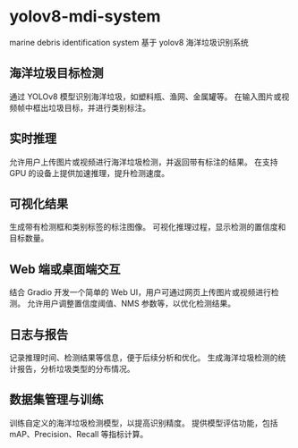 # yolov8-mdi-system
marine debris identification system 基于 yolov8 海洋垃圾识别系统

## 海洋垃圾目标检测
通过 YOLOv8 模型识别海洋垃圾，如塑料瓶、渔网、金属罐等。
在输入图片或视频帧中框出垃圾目标，并进行类别标注。 

## 实时推理
允许用户上传图片或视频进行海洋垃圾检测，并返回带有标注的结果。
在支持 GPU 的设备上提供加速推理，提升检测速度。

## 可视化结果
生成带有检测框和类别标签的标注图像。
可视化推理过程，显示检测的置信度和目标数量。

## Web 端或桌面端交互
结合 Gradio 开发一个简单的 Web UI，用户可通过网页上传图片或视频进行检测。
允许用户调整置信度阈值、NMS 参数等，以优化检测结果。

##  日志与报告
记录推理时间、检测结果等信息，便于后续分析和优化。
生成海洋垃圾检测的统计报告，分析垃圾类型的分布情况。

## 数据集管理与训练
训练自定义的海洋垃圾检测模型，以提高识别精度。
提供模型评估功能，包括 mAP、Precision、Recall 等指标计算。
